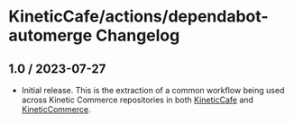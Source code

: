 # KineticCafe/actions/dependabot-automerge Changelog

## 1.0 / 2023-07-27

- Initial release. This is the extraction of a common workflow being used across
  Kinetic Commerce repositories in both [KineticCafe][] and [KineticCommerce][].

[KineticCafe]: https://github.com/KineticCafe
[KineticCommerce]: https://github.com/KineticCommerce
